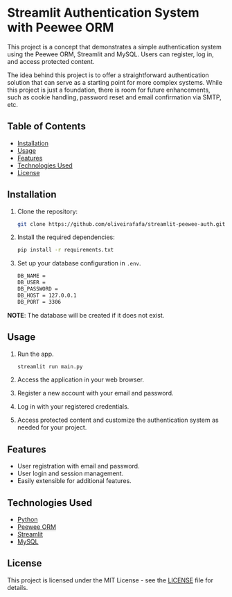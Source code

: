 # Streamlit Authentication System with Peewee ORM

This project is a concept that demonstrates a simple authentication system using the Peewee ORM, Streamlit and MySQL. Users can register, log in, and access protected content.

The idea behind this project is to offer a straightforward authentication solution that can serve as a starting point for more complex systems. While this project is just a foundation, there is room for future enhancements, such as cookie handling, password reset and email confirmation via SMTP, etc.

## Table of Contents

- [Installation](#installation)
- [Usage](#usage)
- [Features](#features)
- [Technologies Used](#technologies-used)
- [License](#license)

## Installation

1. Clone the repository:

    ```bash
    git clone https://github.com/oliveirafafa/streamlit-peewee-auth.git
    ```

2. Install the required dependencies:
    ```bash
    pip install -r requirements.txt
    ```

4. Set up your database configuration in `.env`.
    ```bash
   DB_NAME = 
   DB_USER = 
   DB_PASSWORD = 
   DB_HOST = 127.0.0.1
   DB_PORT = 3306
    ```

**NOTE**: The database will be created if it does not exist.

## Usage

1. Run the app.
    ```bash
   streamlit run main.py
   ```

2. Access the application in your web browser.
   
3. Register a new account with your email and password.

4. Log in with your registered credentials.

5. Access protected content and customize the authentication system as needed for your project.

## Features

- User registration with email and password.
- User login and session management.
- Easily extensible for additional features.

## Technologies Used

- [Python](https://www.python.org/)
- [Peewee ORM](http://docs.peewee-orm.com/en/latest/)
- [Streamlit](https://streamlit.io/)
- [MySQL](https://www.mysql.com/)

## License

This project is licensed under the MIT License - see the [LICENSE](LICENSE) file for details.

